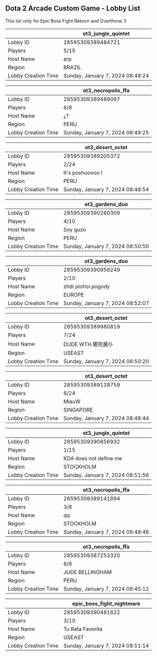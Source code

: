## Dota 2 Arcade Custom Game - Lobby List

This list only for Epic Boss Fight Reborn and Overthrow 3

|  | ot3_jungle_quintet |
| ------ | ------ |
| Lobby ID | 28595309389484721 |
| Players | 5/15 |
| Host Name | arp |
| Region | BRAZIL |
| Lobby Creation Time | Sunday, January 7, 2024 08:49:24 |


|  | ot3_necropolis_ffa |
| ------ | ------ |
| Lobby ID | 28595309389489097 |
| Players | 6/8 |
| Host Name | ¿? |
| Region | PERU |
| Lobby Creation Time | Sunday, January 7, 2024 08:49:25 |


|  | ot3_desert_octet |
| ------ | ------ |
| Lobby ID | 28595309389205372 |
| Players | 2/24 |
| Host Name | It's poshooooo ! |
| Region | PERU |
| Lobby Creation Time | Sunday, January 7, 2024 08:48:54 |


|  | ot3_gardens_duo |
| ------ | ------ |
| Lobby ID | 28595309390260309 |
| Players | 4/10 |
| Host Name | Soy guzo |
| Region | PERU |
| Lobby Creation Time | Sunday, January 7, 2024 08:50:50 |


|  | ot3_gardens_duo |
| ------ | ------ |
| Lobby ID | 28595309390956249 |
| Players | 2/10 |
| Host Name | zhdi plohoi pogody |
| Region | EUROPE |
| Lobby Creation Time | Sunday, January 7, 2024 08:52:07 |


|  | ot3_desert_octet |
| ------ | ------ |
| Lobby ID | 28595309389980819 |
| Players | 7/24 |
| Host Name | DUDE WTH.嘟兜酱仆 |
| Region | USEAST |
| Lobby Creation Time | Sunday, January 7, 2024 08:50:20 |


|  | ot3_desert_octet |
| ------ | ------ |
| Lobby ID | 28595309389118759 |
| Players | 6/24 |
| Host Name | MiauW |
| Region | SINGAPORE |
| Lobby Creation Time | Sunday, January 7, 2024 08:48:44 |


|  | ot3_jungle_quintet |
| ------ | ------ |
| Lobby ID | 28595309390856932 |
| Players | 1/15 |
| Host Name | KDA does not define me |
| Region | STOCKHOLM |
| Lobby Creation Time | Sunday, January 7, 2024 08:51:56 |


|  | ot3_necropolis_ffa |
| ------ | ------ |
| Lobby ID | 28595309389141894 |
| Players | 3/8 |
| Host Name | qq |
| Region | STOCKHOLM |
| Lobby Creation Time | Sunday, January 7, 2024 08:48:46 |


|  | ot3_necropolis_ffa |
| ------ | ------ |
| Lobby ID | 28595309387253320 |
| Players | 6/8 |
| Host Name | JUDE BELLINGHAM |
| Region | PERU |
| Lobby Creation Time | Sunday, January 7, 2024 08:45:12 |


|  | epic_boss_fight_nightmare |
| ------ | ------ |
| Lobby ID | 28595309390481622 |
| Players | 3/10 |
| Host Name | Tu Rata Favorita |
| Region | USEAST |
| Lobby Creation Time | Sunday, January 7, 2024 08:51:14 |


